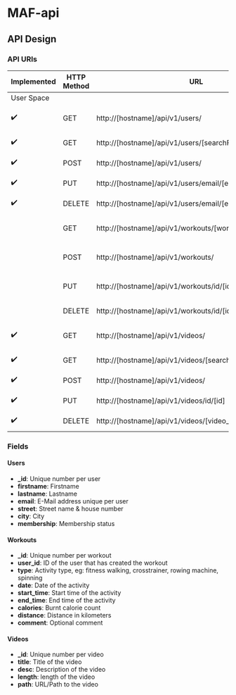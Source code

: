 # MAF-api

## API Design
### API URIs
| Implemented | HTTP Method | URL | Action |
| ------------- | ------------- | ------------- | ------------- |
|User Space|
| :heavy_check_mark: | GET | http://[hostname]/api/v1/users/ | Retrieve list of users |
| :heavy_check_mark: | GET | http://[hostname]/api/v1/users/[searchField]/[searchTerm] | Retrieve a user |
| :heavy_check_mark: | POST | http://[hostname]/api/v1/users/ | Create a user |
| :heavy_check_mark: | PUT | http://[hostname]/api/v1/users/email/[email] | Update a User |
| :heavy_check_mark: | DELETE | http://[hostname]/api/v1/users/email/[email] | Delete a user |
|  | GET | http://[hostname]/api/v1/workouts/[workout_id] | Retrieve a workout |
|  | POST | http://[hostname]/api/v1/workouts/ | Create a workout |
|  | PUT | http://[hostname]/api/v1/workouts/id/[id] | Update a Workout |
|  | DELETE | http://[hostname]/api/v1/workouts/id/[id] | Delete a workout |
| :heavy_check_mark: | GET | http://[hostname]/api/v1/videos/ | Retrieve list of videos |
| :heavy_check_mark: | GET | http://[hostname]/api/v1/videos/[searchField]/[searchTerm] | Retrieve a video |
| :heavy_check_mark: | POST | http://[hostname]/api/v1/videos/ | Create a video |
| :heavy_check_mark: | PUT | http://[hostname]/api/v1/videos/id/[id] | Update a Video |
| :heavy_check_mark: | DELETE | http://[hostname]/api/v1/videos/[video_id] | Delete a video |

### Fields
#### Users
* **_id**: Unique number per user
* **firstname**: Firstname
* **lastname**: Lastname
* **email**: E-Mail address unique per user
* **street**: Street name & house number
* **city**: City
* **membership**: Membership status

#### Workouts
* **_id**: Unique number per workout
* **user_id**: ID of the user that has created the workout
* **type**: Activity type, eg: fitness walking, crosstrainer, rowing machine, spinning
* **date**: Date of the activity
* **start_time**: Start time of the activity
* **end_time**: End time of the activity
* **calories**: Burnt calorie count
* **distance**: Distance in kilometers
* **comment**: Optional comment

#### Videos
* **_id**: Unique number per video
* **title**: Title of the video
* **desc**: Description of the video
* **length**: length of the video
* **path**: URL/Path to the video
